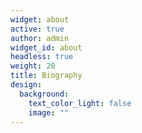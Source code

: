 ```yaml
---
widget: about
active: true
author: admin
widget_id: about
headless: true
weight: 20
title: Biography
design:
  background:
    text_color_light: false
    image: ""
---
```

